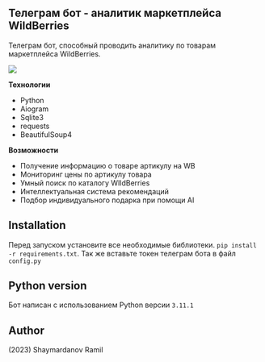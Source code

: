 ## Телеграм бот - аналитик маркетплейса WildBerries

Телеграм бот, способный проводить аналитику по товарам маркетплейса WildBerries.

![](https://github.com/lazybulbik/images/blob/main/wb_bot.jpg)

**Технологии**

 - Python
 - Aiogram
 - Sqlite3
 - requests
 - BeautifulSoup4

**Возможности**

 - Получение информацию о товаре артикулу на WB
 - Мониторинг цены по артикулу товара
 - Умный поиск по каталогу WIldBerries
 - Интеллектуальная система рекомендаций
 - Подбор индивидуального подарка при помощи AI
 
 ## Installation
 Перед запуском установите все необходимые библиотеки. `pip install -r requirements.txt`.
 Так же вставьте токен телеграм бота в файл `config.py`


## Python version
Бот написан с использованием Python версии `3.11.1`

## Author
(2023) Shaymardanov Ramil
